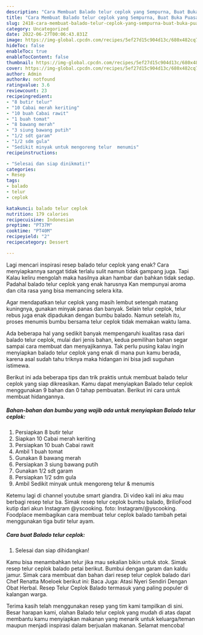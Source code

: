 ```yaml
---
description: "Cara Membuat Balado telur ceplok yang Sempurna, Buat Buka Puasa Sempurna"
title: "Cara Membuat Balado telur ceplok yang Sempurna, Buat Buka Puasa Sempurna"
slug: 2418-cara-membuat-balado-telur-ceplok-yang-sempurna-buat-buka-puasa-sempurna
category: Uncategorized
date: 2022-06-27T00:06:43.831Z
image: https://img-global.cpcdn.com/recipes/5ef27d15c904d13c/680x482cq70/balado-telur-ceplok-foto-resep-utama.jpg
hideToc: false
enableToc: true
enableTocContent: false
thumbnail: https://img-global.cpcdn.com/recipes/5ef27d15c904d13c/680x482cq70/balado-telur-ceplok-foto-resep-utama.jpg
cover: https://img-global.cpcdn.com/recipes/5ef27d15c904d13c/680x482cq70/balado-telur-ceplok-foto-resep-utama.jpg
author: Admin
authorAv: notfound
ratingvalue: 3.6
reviewcount: 23
recipeingredient:
- "8 butir telur"
- "10 Cabai merah keriting"
- "10 buah Cabai rawit"
- "1 buah tomat"
- "8 bawang merah"
- "3 siung bawang putih"
- "1/2 sdt garam"
- "1/2 sdm gula"
- "Sedikit minyak untuk mengoreng telur  menumis"
recipeinstructions:

- "Selesai dan siap dinikmati!"
categories:
- Resep
tags:
- balado
- telur
- ceplok

katakunci: balado telur ceplok 
nutrition: 179 calories
recipecuisine: Indonesian
preptime: "PT37M"
cooktime: "PT40M"
recipeyield: "2"
recipecategory: Dessert

---
```



Lagi mencari inspirasi resep balado telur ceplok yang enak? Cara menyiapkannya sangat tidak terlalu sulit namun tidak gampang juga. Tapi Kalau keliru mengolah maka hasilnya akan hambar dan bahkan tidak sedap. Padahal balado telur ceplok yang enak harusnya Kan mempunyai aroma dan cita rasa yang bisa memancing selera kita.


Agar mendapatkan telur ceplok yang masih lembut setengah matang kuningnya, gunakan minyak panas dan banyak. Selain telur ceplok, telur rebus juga enak dipadukan dengan bumbu balado. Namun setelah itu, proses menumis bumbu bersama telur ceplok tidak memakan waktu lama.

Ada beberapa hal yang sedikit banyak mempengaruhi kualitas rasa dari balado telur ceplok, mulai dari jenis bahan, kedua pemilihan bahan segar sampai cara membuat dan menyajikannya. Tak perlu pusing kalau ingin menyiapkan balado telur ceplok yang enak di mana pun kamu berada, karena asal sudah tahu triknya maka hidangan ini bisa jadi suguhan istimewa.


Berikut ini ada beberapa tips dan trik praktis untuk membuat balado telur ceplok yang siap dikreasikan. Kamu dapat menyiapkan Balado telur ceplok menggunakan 9 bahan dan 0 tahap pembuatan. Berikut ini cara untuk membuat hidangannya.

<!--inarticleads1-->

##### Bahan-bahan dan bumbu yang wajib ada untuk menyiapkan Balado telur ceplok:

1. Persiapkan 8 butir telur
1. Siapkan 10 Cabai merah keriting
1. Persiapkan 10 buah Cabai rawit
1. Ambil 1 buah tomat
1. Gunakan 8 bawang merah
1. Persiapkan 3 siung bawang putih
1. Gunakan 1/2 sdt garam
1. Persiapkan 1/2 sdm gula
1. Ambil Sedikit minyak untuk mengoreng telur &amp; menumis


Ketemu lagi di channel youtube smart giandra. Di video kali ini aku mau berbagi resep telur ba. Simak resep telur ceplok bumbu balado, BrilioFood kutip dari akun Instagram @yscooking. foto: Instagram/@yscooking. Foodplace membagikan cara membuat telur ceplok balado tambah petai menggunakan tiga butir telur ayam. 

<!--inarticleads2-->

##### Cara buat Balado telur ceplok:


1. Selesai dan siap dihidangkan!

Kamu bisa menambahkan telur jika mau sekalian bikin untuk stok. Simak resep telur ceplok balado petai berikut. Bumbui dengan garam dan kaldu jamur. Simak cara membuat dan bahan dari resep telur ceplok balado dari Chef Renatta Moeloek berikut ini: Baca Juga: Atasi Nyeri Sendiri Dengan Obat Herbal. Resep Telur Ceplok Balado termasuk yang paling populer di kalangan warga. 

Terima kasih telah menggunakan resep yang tim kami tampilkan di sini. Besar harapan kami, olahan Balado telur ceplok yang mudah di atas dapat membantu kamu menyiapkan makanan yang menarik untuk keluarga/teman maupun menjadi inspirasi dalam berjualan makanan. Selamat mencoba!

